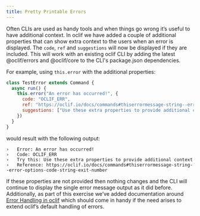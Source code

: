 ```yaml
---
title: Pretty Printable Errors
---
```


Often CLIs are used as handy tools and when things go wrong it’s useful to have additional context. In oclif we have added a couple of additional properties that can show extra context to the users when an error is displayed. The `code`, `ref` and `suggestions` will now be displayed if they are included. This will work with an existing oclif CLI by adding the latest @oclif/errors and @oclif/core to the CLI's package.json dependencies.

For example, using `this.error` with the additional properties:
```js
class TestError extends Command {
  async run() {
    this.error("An error has occurred!", {
      code: "OCLIF_ERR",
      ref: "https://oclif.io/docs/commands#thiserrormessage-string--error-options-code-string-exit-number",
      suggestions: ["Use these extra properties to provide additional context"],
    })
  }
}
```

would result with the following output:
```text
›   Error: An error has occurred!
›   Code: OCLIF_ERR
›   Try this: Use these extra properties to provide additional context
›   Reference: https://oclif.io/docs/commands#thiserrormessage-string--error-options-code-string-exit-number
```

If these properties are not provided then nothing changes and the CLI will continue to display the single error message output as it did before. Additionally, as part of this exercise we’ve added documentation around [Error Handling in oclif](/docs/error_handling) which should come in handy if the need arises to extend oclif’s default handling of errors.
